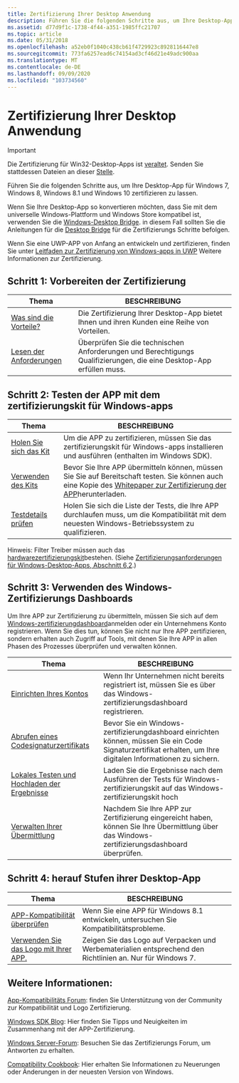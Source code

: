 ```yaml
---
title: Zertifizierung Ihrer Desktop Anwendung
description: Führen Sie die folgenden Schritte aus, um Ihre Desktop-App für Windows 7, Windows 8, Windows 8.1 und Windows 10 zu zertifizieren. Wenn Sie Ihre Desktop-App so konvertieren möchten, dass Sie mit der universelle Windows-Plattform und dem Windows Store kompatibel ist, verwenden Sie die Windows-Desktop Bridge. in diesem Fall sollten Sie die Desktop Bridge Anleitung für die Zertifizierungs Schritte befolgen. Wenn Sie eine UWP-APP von Anfang an entwickeln und zertifizieren, finden Sie unter Leitfaden zur Zertifizierung von Windows-apps in UWP Weitere Informationen zur Zertifizierung.
ms.assetid: d77d9f1c-1738-4f44-a351-1985ffc21707
ms.topic: article
ms.date: 05/31/2018
ms.openlocfilehash: a52eb0f1040c438cb61f4729923c8928116447e8
ms.sourcegitcommit: 773fa6257ead6c74154ad3cf46d21e49adc900aa
ms.translationtype: MT
ms.contentlocale: de-DE
ms.lasthandoff: 09/09/2020
ms.locfileid: "103734560"
---
```

# <a name="certify-your-desktop-application"></a>Zertifizierung Ihrer Desktop Anwendung

> [!IMPORTANT]
> Die Zertifizierung für Win32-Desktop-Apps ist [veraltet](https://techcommunity.microsoft.com/t5/windows-hardware-certification/win32-logo-certification-deprecation/ba-p/364920). Senden Sie stattdessen Dateien an dieser [Stelle](https://www.microsoft.com/wdsi/filesubmission/).

Führen Sie die folgenden Schritte aus, um Ihre Desktop-App für Windows 7, Windows 8, Windows 8.1 und Windows 10 zertifizieren zu lassen.

Wenn Sie Ihre Desktop-App so konvertieren möchten, dass Sie mit dem universelle Windows-Plattform und Windows Store kompatibel ist, verwenden Sie die [Windows-Desktop Bridge](https://developer.microsoft.com/windows/bridges/desktop). in diesem Fall sollten Sie die Anleitungen für die [Desktop Bridge](/windows/uwp/porting/desktop-to-uwp-root) für die Zertifizierungs Schritte befolgen.

Wenn Sie eine UWP-APP von Anfang an entwickeln und zertifizieren, finden Sie unter [Leitfaden zur Zertifizierung von Windows-apps in UWP](/windows/uwp/debug-test-perf/windows-app-certification-kit) Weitere Informationen zur Zertifizierung.

## <a name="step-1-prepare-for-certification"></a>Schritt 1: Vorbereiten der Zertifizierung



| Thema                                                                                       | BESCHREIBUNG                                                                                    |
|---------------------------------------------------------------------------------------------|------------------------------------------------------------------------------------------------|
| [Was sind die Vorteile?](what-are-the-benefits-.md)<br/>                             | Die Zertifizierung Ihrer Desktop-App bietet Ihnen und ihren Kunden eine Reihe von Vorteilen.              |
| [Lesen der Anforderungen](certification-requirements-for-windows-desktop-apps.md)<br/> | Überprüfen Sie die technischen Anforderungen und Berechtigungs Qualifizierungen, die eine Desktop-App erfüllen muss. |



 

## <a name="step-2-test-your-app-with-the-windows-app-certification-kit"></a>Schritt 2: Testen der APP mit dem zertifizierungskit für Windows-apps



| Thema                                                          | BESCHREIBUNG                                                                                                                                                                           |
|----------------------------------------------------------------|---------------------------------------------------------------------------------------------------------------------------------------------------------------------------------------|
| [Holen Sie sich das Kit](https://developer.microsoft.com/windows/downloads/app-certification-kit/) | Um die APP zu zertifizieren, müssen Sie das zertifizierungskit für Windows-apps installieren und ausführen (enthalten im Windows SDK).                                                                     |
| [Verwenden des Kits](using-the-windows-app-certification-kit.md)   | Bevor Sie Ihre APP übermitteln können, müssen Sie Sie auf Bereitschaft testen. Sie können auch eine Kopie des [Whitepaper zur Zertifizierung der APP](https://www.microsoft.com/download/details.aspx?id=27414)herunterladen. |
| [Testdetails prüfen](windows-app-certification-kit-tests.md) | Holen Sie sich die Liste der Tests, die Ihre APP durchlaufen muss, um die Kompatibilität mit dem neuesten Windows-Betriebssystem zu qualifizieren.                                                               |



 

Hinweis: Filter Treiber müssen auch das [hardwarezertifizierungskit](https://download.microsoft.com/download/1/8/B/18BC088A-537D-4386-9334-687747A602E6/hlk/hlksetup.exe)bestehen. (Siehe [Zertifizierungsanforderungen für Windows-Desktop-Apps, Abschnitt 6,2](certification-requirements-for-windows-desktop-apps.md).)

## <a name="step-3-use-the-windows-certification-dashboard"></a>Schritt 3: Verwenden des Windows-Zertifizierungs Dashboards

Um Ihre APP zur Zertifizierung zu übermitteln, müssen Sie sich auf dem [Windows-zertifizierungdashboard](/previous-versions/hh833792(v=msdn.10))anmelden oder ein Unternehmens Konto registrieren. Wenn Sie dies tun, können Sie nicht nur Ihre APP zertifizieren, sondern erhalten auch Zugriff auf Tools, mit denen Sie Ihre APP in allen Phasen des Prozesses überprüfen und verwalten können.



| Thema                                                                                                                   | BESCHREIBUNG                                                                                                                                        |
|-------------------------------------------------------------------------------------------------------------------------|----------------------------------------------------------------------------------------------------------------------------------------------------|
| [Einrichten Ihres Kontos](/windows-hardware/drivers/dashboard/)                 | Wenn Ihr Unternehmen nicht bereits registriert ist, müssen Sie es über das Windows-zertifizierungsdashboard registrieren.                                        |
| [Abrufen eines Codesignaturzertifikats](/windows-hardware/drivers/dashboard/)      | Bevor Sie ein Windows-zertifizierungdashboard einrichten können, müssen Sie ein Code Signaturzertifikat erhalten, um Ihre digitalen Informationen zu sichern. |
| [Lokales Testen und Hochladen der Ergebnisse](/windows-hardware/drivers/dashboard/) | Laden Sie die Ergebnisse nach dem Ausführen der Tests für Windows-zertifizierungskit auf das Windows-zertifizierungskit hoch                                 |
| [Verwalten Ihrer Übermittlung](/windows-hardware/drivers/dashboard/)              | Nachdem Sie Ihre APP zur Zertifizierung eingereicht haben, können Sie Ihre Übermittlung über das Windows-zertifizierungsdashboard überprüfen.                           |



 

## <a name="step-4-promote-your-desktop-app"></a>Schritt 4: herauf Stufen ihrer Desktop-App



| Thema                                                                      | BESCHREIBUNG                                                                                                               |
|----------------------------------------------------------------------------|---------------------------------------------------------------------------------------------------------------------------|
| [APP-Kompatibilität überprüfen](/windows/compatibility/windows-8-1-introduction) | Wenn Sie eine APP für Windows 8.1 entwickeln, untersuchen Sie Kompatibilitätsprobleme.                                           |
| [Verwenden Sie das Logo mit Ihrer APP.](https://techcommunity.microsoft.com/t5/windows-hardware-certification/bg-p/WindowsHardwareCertification)                  | Zeigen Sie das Logo auf Verpacken und Werbematerialien entsprechend den Richtlinien an. Nur für Windows 7. |



 

## <a name="see-also"></a>Weitere Informationen:

[App-Kompatibilitäts Forum](https://social.msdn.microsoft.com/Forums/windowsdesktop/home?forum=windowscompatibility): finden Sie Unterstützung von der Community zur Kompatibilität und Logo Zertifizierung.

[Windows SDK Blog](https://blogs.msdn.com/b/winsdk/archive/tags/certification/): Hier finden Sie Tipps und Neuigkeiten im Zusammenhang mit der APP-Zertifizierung.

[Windows Server-Forum]( https://social.technet.microsoft.com/Forums/windowsserver/home?forum=WSAppCompat): Besuchen Sie das Zertifizierungs Forum, um Antworten zu erhalten.

[Compatibility Cookbook](/windows/desktop/w8cookbook/windows-8-and-windows-server-8-compatibility-cookbook-portal): Hier erhalten Sie Informationen zu Neuerungen oder Änderungen in der neuesten Version von Windows.

 

